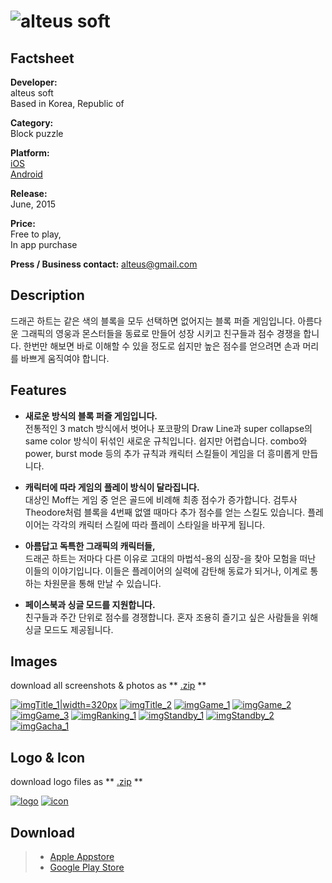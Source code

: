 # ![alteus soft](assets/images/headerDragonHeart.png)

## Factsheet

**Developer:**  
alteus soft  
Based in Korea, Republic of

**Category:**  
Block puzzle

**Platform:**  
[iOS][dnIos]  
[Android][dnAndroid]

**Release:**  
June, 2015

**Price:**  
Free to play,  
In app purchase

**Press / Business contact:**
[alteus@gmail.com][contact]

## Description

드래곤 하트는 같은 색의 블록을 모두 선택하면 없어지는 블록 퍼즐 게임입니다.
아름다운 그래픽의 영웅과 몬스터들을 동료로 만들어 성장 시키고 친구들과 점수 경쟁을 합니다.
한번만 해보면 바로 이해할 수 있을 정도로 쉽지만 높은 점수를 얻으려면 손과 머리를 바쁘게 움직여야 합니다.

## Features

* **새로운 방식의 블록 퍼즐 게임입니다.**  
전통적인 3 match 방식에서 벗어나 포코팡의 Draw Line과 super collapse의 same color 방식이 뒤섞인 새로운 규칙입니다.
쉽지만 어렵습니다. combo와 power, burst mode 등의 추가 규칙과 캐릭터 스킬들이 게임을 더 흥미롭게 만듭니다.

* **캐릭터에 따라 게임의 플레이 방식이 달라집니다.**  
대상인 Moff는 게임 중 얻은 골드에 비례해 최종 점수가 증가합니다.
검투사 Theodore처럼 블록을 4번째 없앨 때마다 추가 점수를 얻는 스킬도 있습니다.
플레이어는 각각의 캐릭터 스킬에 따라 플레이 스타일을 바꾸게 됩니다.

* **아름답고 독특한 그래픽의 캐릭터들,**  
드래곤 하트는 저마다 다른 이유로 고대의 마법석-용의 심장-을 찾아 모험을 떠난 이들의 이야기입니다.
이들은 플레이어의 실력에 감탄해 동료가 되거나, 이계로 통하는 차원문을 통해 만날 수 있습니다.

* **페이스북과 싱글 모드를 지원합니다.**  
친구들과 주간 단위로 점수를 경쟁합니다. 혼자 조용히 즐기고 싶은 사람들을 위해 싱글 모드도 제공됩니다.

## Images

download all screenshots & photos as ** [.zip](assets/images/images.zip "Images zip") **

[![imgTitle_1|width=320px](assets/images/imgTitle_1.jpg)](assets/images/imgTitle_1.jpg)
[![imgTitle_2](assets/images/imgTitle_2.jpg)](assets/images/imgTitle_2.jpg)
[![imgGame_1](assets/images/imgGame_1.jpg)](assets/images/imgGame_1.jpg)
[![imgGame_2](assets/images/imgGame_2.jpg)](assets/images/imgGame_2.jpg)
[![imgGame_3](assets/images/imgGame_3.jpg)](assets/images/imgGame_3.jpg)
[![imgRanking_1](assets/images/imgRanking_1.jpg)](assets/images/imgRanking_1.jpg)
[![imgStandby_1](assets/images/imgStandby_1.jpg)](assets/images/imgStandby_1.jpg)
[![imgStandby_2](assets/images/imgStandby_2.jpg)](assets/images/imgStandby_2.jpg)
[![imgGacha_1](assets/images/imgGacha_1.jpg)](assets/images/imgGacha_1.jpg)

## Logo & Icon

download logo files as ** [.zip](assets/images/logoDragonHeart.zip "Logo & Icon zip") **

[![logo](assets/images/iconDragonHeart.png)](assets/images/iconDragonHeart.png "Icon")
[![icon](assets/images/logoDragonHeart.png)](assets/images/logoDragonHeart.png "Logo")

## Download

> * [Apple Appstore][dnIos]
> * [Google Play Store][dnAndroid]

<!--- =====================================================================  -->
<!--- Referenced links -->

[homepage]: http://companydomain.com "Company Name"

[contact]: mailto:alteus@gmail.com

[dnIos]: https://dragonheart.parseapp.com
[dnAndroid]: https://dragonheart.parseapp.com

<!--- Social -->

[twitter]: https://twitter.com/companyname
[facebook]: https://facebook.com/companyname
[skype]: callto:companyskypename

<!--- Projects  -->

[Korean]: projects/DragonHeart_KR/
